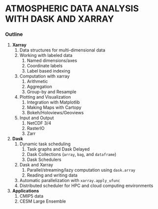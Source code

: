 # ATMOSPHERIC DATA ANALYSIS WITH DASK AND XARRAY

### Outline

1. **Xarray**
    1. Data structures for multi-dimensional data
    1. Working with labeled data
        1. Named dimensions/axes
        1. Coordinate labels
        1. Label based indexing
    1. Computation with xarray
        1. Arithmetic
        1. Aggregation
        1. Group-by and Resample
    1. Plotting and Visualization
        1. Integration with Matplotlib
        1. Making Maps with Cartopy
        1. Bokeh/Holoviews/Geoviews
    1. Input and Output
        1. NetCDF 3/4
        1. RasterIO
        1. Zarr
1. **Dask**
    1. Dynamic task scheduling
        1. Task graphs and Dask Delayed
        1. Dask Collections (`array`, `bag`, and `dataframe`)
        1. Dask Schedulers
    1. Dask and Xarray
        1. Parallel/streaming/lazy computation using `dask.array`
        1. Reading and writing data
    1. Automatic parallelization with `xarray.apply_ufunc`
    1. Distributed scheduler for HPC and cloud computing environments
1. **Applications**
    1. CMIP5 data
    1. CESM Large Ensemble
